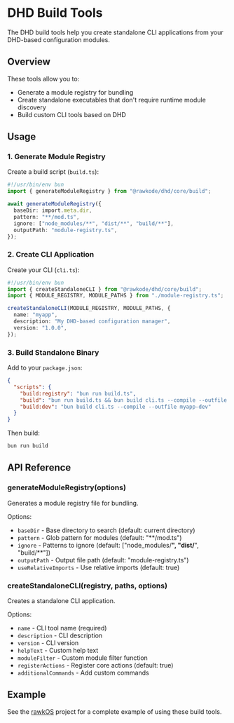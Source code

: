 # DHD Build Tools

The DHD build tools help you create standalone CLI applications from your DHD-based configuration modules.

## Overview

These tools allow you to:
- Generate a module registry for bundling
- Create standalone executables that don't require runtime module discovery
- Build custom CLI tools based on DHD

## Usage

### 1. Generate Module Registry

Create a build script (`build.ts`):

```typescript
#!/usr/bin/env bun
import { generateModuleRegistry } from "@rawkode/dhd/core/build";

await generateModuleRegistry({
  baseDir: import.meta.dir,
  pattern: "**/mod.ts",
  ignore: ["node_modules/**", "dist/**", "build/**"],
  outputPath: "module-registry.ts",
});
```

### 2. Create CLI Application

Create your CLI (`cli.ts`):

```typescript
#!/usr/bin/env bun
import { createStandaloneCLI } from "@rawkode/dhd/core/build";
import { MODULE_REGISTRY, MODULE_PATHS } from "./module-registry.ts";

createStandaloneCLI(MODULE_REGISTRY, MODULE_PATHS, {
  name: "myapp",
  description: "My DHD-based configuration manager",
  version: "1.0.0",
});
```

### 3. Build Standalone Binary

Add to your `package.json`:

```json
{
  "scripts": {
    "build:registry": "bun run build.ts",
    "build": "bun run build.ts && bun build cli.ts --compile --outfile myapp",
    "build:dev": "bun build cli.ts --compile --outfile myapp-dev"
  }
}
```

Then build:

```bash
bun run build
```

## API Reference

### generateModuleRegistry(options)

Generates a module registry file for bundling.

Options:
- `baseDir` - Base directory to search (default: current directory)
- `pattern` - Glob pattern for modules (default: "**/mod.ts")
- `ignore` - Patterns to ignore (default: ["node_modules/**", "dist/**", "build/**"])
- `outputPath` - Output file path (default: "module-registry.ts")
- `useRelativeImports` - Use relative imports (default: true)

### createStandaloneCLI(registry, paths, options)

Creates a standalone CLI application.

Options:
- `name` - CLI tool name (required)
- `description` - CLI description
- `version` - CLI version
- `helpText` - Custom help text
- `moduleFilter` - Custom module filter function
- `registerActions` - Register core actions (default: true)
- `additionalCommands` - Add custom commands

## Example

See the [rawkOS](../../../rawkOS) project for a complete example of using these build tools.